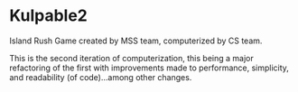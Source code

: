# Kulpable2

Island Rush Game created by MSS team, computerized by CS team.

This is the second iteration of computerization, this being a major refactoring of the first with improvements made to
performance, simplicity, and readability (of code)...among other changes.



